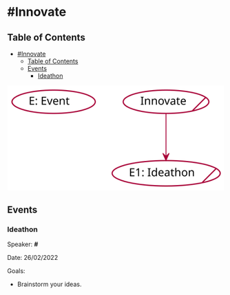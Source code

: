 # #Innovate

## Table of Contents
- [#Innovate](#innovate)
  - [Table of Contents](#table-of-contents)
  - [Events](#events)
    - [Ideathon](#ideathon)

  
![innovate](../out/puml/innovate_roadmap/Innovate.svg)

## Events


### Ideathon


Speaker: **#** 

Date: 26/02/2022 

Goals: 

  - Brainstorm your ideas.

